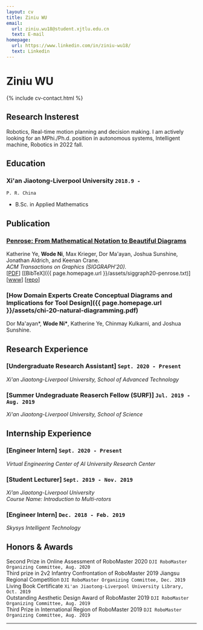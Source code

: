 ```yaml
---
layout: cv
title: Ziniu WU
email:
  url: ziniu.wu18@student.xjtlu.edu.cn
  text: E-mail
homepage:
  url: https://www.linkedin.com/in/ziniu-wu18/
  text: Linkedin
---
```


# Ziniu **WU**

<!--
include contact information from the front matter
Supported arguments:
    - homepage: url, text
    - phone
    - email
-->

{% include cv-contact.html %}

## Research Insterest
Robotics, Real-time motion planning and decision making. I am actively looking for an MPhi./Ph.d. position in autonomous systems, Intelligent machine, Robotics in 2022 fall.

## Education

### **Xi'an Jiaotong-Liverpool University** `2018.9 -`

```
P. R. China
```

- B.Sc. in Applied Mathematics


## Publication

### [**Penrose: From Mathematical Notation to Beautiful Diagrams**](http://penrose.ink/media/Penrose_SIGGRAPH2020.pdf)
Katherine Ye, **Wode Ni**, Max Krieger, Dor Ma'ayan, Joshua Sunshine, Jonathan Aldrich, and Keenan Crane.<br> 
_ACM Transactions on Graphics (SIGGRAPH'20)._<br>
[[PDF](http://penrose.ink/media/Penrose_SIGGRAPH2020.pdf)]
[[BibTeX]({{ page.homepage.url }}/assets/siggraph20-penrose.txt)]
[[www](http://penrose.ink/siggraph20.html)]
[[repo](https://github.com/penrose/penrose)]

### [**How Domain Experts Create Conceptual Diagrams and Implications for Tool Design**]({{ page.homepage.url }}/assets/chi-20-natural-diagramming.pdf)

Dor Ma'ayan\*, **Wode Ni\***, Katherine Ye, Chinmay Kulkarni, and Joshua Sunshine.<br>

## Research Experience

### [**Undergraduate Research Assistant**] `Sept. 2020 - Present`

_Xi'an Jiaotong-Liverpool University, School of Advanced Technology_<br>

### [**Summer Undegraduate Reaserch Fellow (SURF)**] `Jul. 2019 - Aug. 2019`

_Xi'an Jiaotong-Liverpool University, School of Science_<br>

## Internship Experience

### [**Engineer Intern**] `Sept. 2020 - Present`

_Virtual Engineering Center of AI University Research Center_<br>

### [**Student Lecturer**] `Sept. 2019 - Nov. 2019`

_Xi’an Jiaotong-Liverpool University_<br>
_Course Name: Introduction to Multi-rotors_<br>

### [**Engineer Intern**] `Dec. 2018 - Feb. 2019`

_Skysys Intelligent Technology_<br>



## Honors & Awards

Second Prize in Online Assessment of RoboMaster 2020 `DJI RoboMaster Organizing Committee, Aug. 2020` <br>
Third prize in 2v2 Infantry Confrontation of RoboMaster 2019 Jiangsu Regional Competition `DJI RoboMaster Organizing Committee, Dec. 2019` <br>
Living Book Certificate `Xi'an Jiaotong-Liverpool University Library, Oct. 2019` <br>
Outstanding Aesthetic Design Award of RoboMaster 2019 `DJI RoboMaster Organizing Committee, Aug. 2019` <br>
Third Prize in International Region of RoboMaster 2019 `DJI RoboMaster Organizing Committee, Aug. 2019` <br>

---

<!-- ### Footer

Last updated: Mar. 2021 -->

